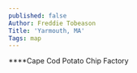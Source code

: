 ```yaml
---
published: false
Author: Freddie Tobeason
Title: 'Yarmouth, MA'
Tags: map
---
```

****Cape Cod Potato Chip Factory

